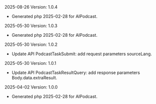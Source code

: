 2025-08-26 Version: 1.0.4
- Generated php 2025-02-28 for AIPodcast.

2025-05-30 Version: 1.0.3
- Generated php 2025-02-28 for AIPodcast.

2025-05-30 Version: 1.0.2
- Update API PodcastTaskSubmit: add request parameters sourceLang.


2025-05-30 Version: 1.0.1
- Update API PodcastTaskResultQuery: add response parameters Body.data.extraResult.


2025-04-02 Version: 1.0.0
- Generated php 2025-02-28 for AIPodcast.

